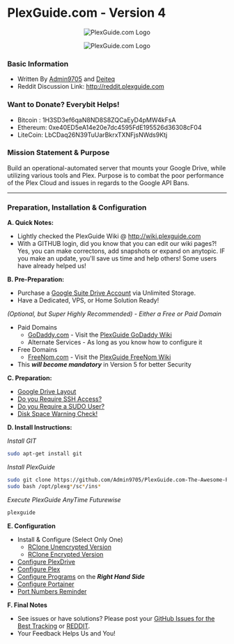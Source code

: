 # PlexGuide.com - Version 4

<p align="center">
  <img src="https://github.com/Admin9705/PlexGuide.com-The-Awesome-Plex-Server/blob/Version-4/scripts/plexguide.PNG" alt="PlexGuide.com Logo"/>
</p>

<p align="center">
  <img src="https://github.com/Admin9705/PlexGuide.com-The-Awesome-Plex-Server/blob/Version-4/scripts/plexguide-demo2.PNG" alt="PlexGuide.com Logo"/>
</p>

### Basic Information
- Written By [Admin9705](https://github.com/Admin9705) and [Deiteq](https://github.com/Deiteq)
- Reddit Discussion Link: http://reddit.plexguide.com

### Want to Donate? Everybit Helps!

- Bitcoin : 1H3SD3ef6qaN8ND8S8ZQCaEyD4pMW4kFsA
- Ethereum: 0xe40ED5eA14e20e7dc4595FdE195526d36308cF04
- LiteCoin: LbCDaq26N39TuUarBkrxTXNFjsNWds9Ktj

### Mission Statement & Purpose

Build an operational-automated server that mounts your Google Drive, while utilizing various tools and Plex.  Purpose is to combat the poor performance of the Plex Cloud and issues in regards to the Google API Bans.  
 
----------------------------------------------------------------------

### Preparation, Installation & Configuration 

**A. Quick Notes:**
- Lightly checked the PlexGuide Wiki @ http://wiki.plexguide.com
- With a GITHUB login, did you know that you can edit our wiki pages?! Yes, you can make correctons, add snapshots or expand on anytopic. IF you make an update, you'll save us time and help others! Some users have already helped us!

**B. Pre-Preparation:**
- Purchase a [Google Suite Drive Account](https://gsuite.google.com) via Unlimited Storage.
- Have a Dedicated, VPS, or Home Solution Ready!

*(Optional, but Super Highly Recommended) - Either a Free or Paid Domain*
- Paid Domains
    - [GoDaddy.com](https://godaddy.com) - Visit the [PlexGuide GoDaddy Wiki](https://github.com/Admin9705/PlexGuide.com-The-Awesome-Plex-Server/wiki/Godaddy-Domain-to-IPv4-Instructions)
    - Alternate Services - As long as you know how to configure it
- Free Domains
    - [FreeNom.com](https://freenom.com) - Visit the [PlexGuide FreeNom Wiki](http://null)
- This ***will become mandatory*** in Version 5 for better Security
  
**C. Preparation:**
 - [Google Drive Layout](https://github.com/Admin9705/PlexGuide.com-The-Awesome-Plex-Server/wiki/Google-Drive-Layout)
 - [Do you Require SSH Access?](https://github.com/Admin9705/PlexGuide.com-The-Awesome-Plex-Server/wiki/Access-via-SSH)
 - [Do you Require a SUDO User?](https://github.com/Admin9705/PlexGuide.com-The-Awesome-Plex-Server/wiki/Creating-a-SUDO-User)
 - [Disk Space Warning Check!](https://github.com/Admin9705/PlexGuide.com-The-Awesome-Plex-Server/wiki/Disk-Check-Warning!)
 
**D. Install Instructions:**

*Install GIT*
```sh
sudo apt-get install git
```

*Install PlexGuide*
```sh
sudo git clone https://github.com/Admin9705/PlexGuide.com-The-Awesome-Plex-Server.git /opt/plexguide
sudo bash /opt/plexg*/sc*/ins*
```

*Execute PlexGuide AnyTime Futurewise*
```sh
plexguide
```
  
**E. Configuration**
 - Install & Configure (Select Only One)
   - [RClone Unencrypted Version](http://unrclone.plexguide.com)  
   - [RClone Encrypted Version](http://enrclone.plexguide.com)   
 - [Configure PlexDrive](http://plexdrive.plexguide.com)
 - [Configure Plex](http://plex.plexguide.com)
 - [Configure Programs](http://wiki.plexguide.com) on the ***Right Hand Side***
 - [Configure Portainer](http://portainer.plexguide.com)
 - [Port Numbers Reminder](https://github.com/Admin9705/PlexGuide.com-The-Awesome-Plex-Server/wiki/Port-Assignments)

**F. Final Notes**
- See issues or have solutions? Please post your [GitHub Issues for the Best Tracking](https://github.com/Admin9705/PlexGuide.com-The-Awesome-Plex-Server/issues) or [REDDIT](http://reddit.plexguide.com).  
- Your Feedback Helps Us and You!
